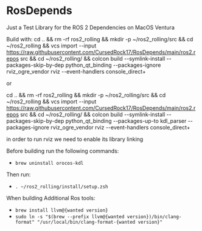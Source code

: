 # RosDepends
Just a Test Library for the ROS 2 Dependencies on MacOS Ventura
  
  Build with: cd .. && rm -rf ros2_rolling && mkdir -p ~/ros2_rolling/src && cd ~/ros2_rolling && vcs import --input https://raw.githubusercontent.com/CursedRock17/RosDepends/main/ros2.repos src &&  cd ~/ros2_rolling/ && colcon build --symlink-install --packages-skip-by-dep python_qt_binding --packages-ignore rviz_ogre_vendor rviz --event-handlers console_direct+

or

cd .. && rm -rf ros2_rolling && mkdir -p ~/ros2_rolling/src && cd ~/ros2_rolling && vcs import --input https://raw.githubusercontent.com/CursedRock17/RosDepends/main/ros2.repos src && cd ~/ros2_rolling/ && colcon build --symlink-install --packages-skip-by-dep python_qt_binding --packages-up-to kdl_parser --packages-ignore rviz_ogre_vendor rviz --event-handlers console_direct+

in order to run rviz we need to enable its library linking

Before building run the following commands:
  - `brew uninstall orocos-kdl`

Then run:
  - `. ~/ros2_rolling/install/setup.zsh`

When building Additional Ros tools:
 - `brew install llvm@{wanted version}`
 - `sudo ln -s "$(brew --prefix llvm@{wanted version})/bin/clang-format" "/usr/local/bin/clang-format-{wanted version}"`
